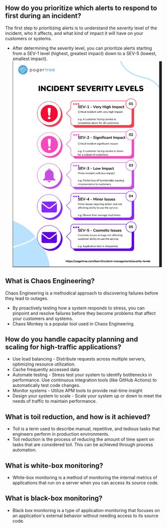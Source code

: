 ## How do you prioritize which alerts to respond to first during an incident?
The first step to prioritizing alerts is to understand the severity level of the incident, who it affects, and what kind of impact it will have on your customers or systems. 
- After determining the severity level, you can prioritize alerts starting from a SEV-1 level (highest, greatest impact) down to a SEV-5 (lowest, smallest impact).
![alt text](image.png)
## What is Chaos Engineering?
Chaos Engineering is a methodical approach to discovering failures before they lead to outages. 
- By proactively testing how a system responds to stress, you can pinpoint and resolve failures before they become problems that affect your customers and systems. 
- Chaos Monkey is a popular tool used in Chaos Engineering.

## How do you handle capacity planning and scaling for high-traffic applications?
- Use load balancing - Distribute requests across multiple servers, optimizing resource utilization.
- Cache frequently accessed data 
- Automate testing - Stress test your system to identify bottlenecks in performance. Use continuous integration tools (like GitHub Actions) to automatically test code changes.
- Monitor systems - Utilize APM tools to provide real-time insight 
- Design your system to scale - Scale your system up or down to meet the needs of traffic to maintain performance.

## What is toil reduction, and how is it achieved?
- Toil is a term used to describe manual, repetitive, and tedious tasks that engineers perform in production environments. 
- Toil reduction is the process of reducing the amount of time spent on tasks that are considered toil. This can be achieved through process automation.

## What is white-box monitoring?
- White-box monitoring is a method of monitoring the internal metrics of applications that run on a server when you can access its source code.

## What is black-box monitoring?
- Black box monitoring is a type of application monitoring that focuses on an application's external behavior without needing access to its source code.
